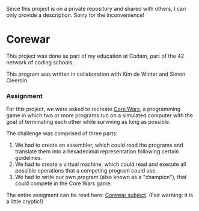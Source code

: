 Since this project is on a private repository and shared with others, I can only provide a description. Sorry for the inconvenience!

# Corewar

This project was done as part of my education at Codam, part of the 42 network of coding schools.

This program was written in collaboration with Kim de Winter and Simon Cleerdin

<h3>Assignment</h3>

For this project, we were asked to recreate [Core Wars](http://corewars.org/), a programming game in which two or more programs run
on a simulated computer with the goal of terminating each other while surviving as long as possible.

The challenge was comprised of three parts:
1. We had to create an assembler, which could read the programs and translate them into a hexadecimal representation
  following certain guidelines.
2. We had to create a virtual machine, which could read and execute all possible operations that a competing program 
  could use.
3. We had to write our own program (also known as a "champion"), that could compete in the Core Wars game.

The entire assigment can be read here: [Corewar subject](https://github.com/LER1990/42_subjects/blob/master/corewar.en.pdf).
(Fair warning: it is a little cryptic!)
